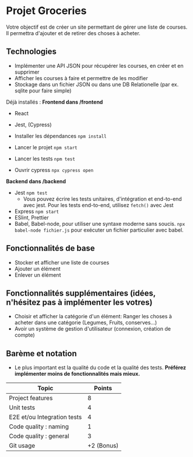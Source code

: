 # Projet Groceries

Votre objectif est de créer un site permettant de gérer une liste de courses.
Il permettra d'ajouter et de retirer des choses à acheter.

## Technologies

- Implémenter une API JSON pour récupérer les courses, en créer et en supprimer
- Afficher les courses à faire et permettre de les modifier
- Stockage dans un fichier JSON ou dans une DB Relationelle (par ex. sqlite pour faire simple)

Déjà installés :
**Frontend dans /frontend**

- React
- Jest, (Cypress)

- Installer les dépendances `npm install`
- Lancer le projet `npm start`
- Lancer les tests `npm test`
- Ouvrir cypress `npx cypress open`

**Backend dans /backend**

- Jest `npm test`
  - Vous pouvez écrire les tests unitaires, d'intégration et end-to-end avec jest. Pour les tests end-to-end, utilisez `fetch()` avec Jest
- Express `npm start`
- ESlint, Prettier
- Babel, Babel-node, pour utiliser une syntaxe moderne sans soucis. `npx babel-node fichier.js` pour exécuter un fichier particulier avec babel.

## Fonctionnalités de base

- Stocker et afficher une liste de courses
- Ajouter un élément
- Enlever un élément

## Fonctionnalités supplémentaires (idées, n'hésitez pas à implémenter les votres)

- Choisir et afficher la catégorie d'un élément: Ranger les choses à acheter dans une catégorie (Legumes, Fruits, conserves...)
- Avoir un système de gestion d'utilisateur (connexion, création de compte)

## Barème et notation

- Le plus important est la qualité du code et la qualité des tests. **Préférez implémenter moins de fonctionnalités mais mieux.**

| Topic                       | Points     |
| --------------------------- | ---------- |
| Project features            | 8          |
| Unit tests                  | 4          |
| E2E et/ou Integration tests | 4          |
| Code quality : naming       | 1          |
| Code quality : general      | 3          |
| Git usage                   | +2 (Bonus) |

